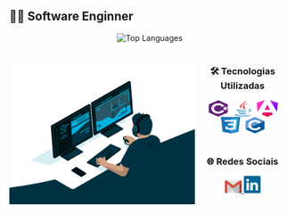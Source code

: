## 👨‍💻 Software Enginner

<div align="center">

<img height="180em" src="https://github-readme-stats.vercel.app/api/top-langs/?username=MiguelMartins71&layout=compact&langs_count=5&theme=great-gatsby" alt="Top Languages"/>

</div>


<br>

<div align="center">
  <img align="left" height="250" alt="Coding Time" src="code.gif">
  
  ### 🛠️ Tecnologias Utilizadas

  <div style="display: inline_block; margin-top: 10px;">
    <img align="center" height="30" width="40" alt="C#" src="https://raw.githubusercontent.com/devicons/devicon/master/icons/csharp/csharp-plain.svg">
    <img align="center" height="30" width="40" alt="Java" src="https://raw.githubusercontent.com/devicons/devicon/master/icons/java/java-original.svg">
    <img align="center" height="30" width="40" alt="Angular" src="https://raw.githubusercontent.com/devicons/devicon/master/icons/angular/angular-original.svg">
    <img align="center" height="30" width="40" alt="CSS3" src="https://raw.githubusercontent.com/devicons/devicon/master/icons/css3/css3-original.svg">
    <img align="center" height="30" width="40" alt="C" src="https://raw.githubusercontent.com/devicons/devicon/master/icons/c/c-original.svg">
  </div>
</div>

<br>

<div align="center">
  
  ### 🌐 Redes Sociais
  
  <a href="mailto:miguelhmc9@gmail.com">
    <img width="30" src="gmail.svg" alt="Gmail"/>
  </a>
  <a href="https://www.linkedin.com/in/miguel-carvalho-226522208/">
    <img width="30" src="linkedin.svg" alt="LinkedIn"/>
  </a>
  
</div>
